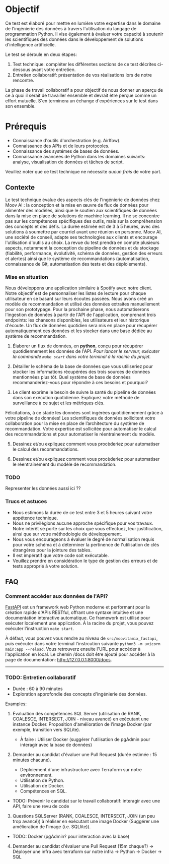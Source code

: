 # Objectif

Ce test est élaboré pour mettre en lumière votre expertise dans le domaine de l'ingénierie des données à travers l'utilisation du langage de programmation Python. Il vise également à évaluer votre capacité à soutenir les scientifiques des données dans le développement de solutions d'intelligence artificielle.

Le test se déroule en deux étapes:

1. Test technique: compléter les différentes sections de ce test décrites ci-dessous avant votre entretien.
2. Entretien collaboratif: présentation de vos réalisations lors de notre rencontre.

La phase de travail collaboratif a pour objectif de nous donner un aperçu de ce à quoi il serait de travailler ensemble et devrait être perçue comme un effort mutuelle. S'en terminera un échange d'expériences sur le test dans son ensemble.

# Prérequis

- Connaissance d'outils d'orchestration (e.g. Airlfow).
- Connaissance des APIs et de leurs protocoles.
- Connaissance des systémes de bases de données.
- Connaissance avancées de Python dans les domaines suivants: analyse, visualisation de données et tâches de script.

Veuillez noter que ce test technique ne nécessite *aucun frais* de votre part.

## Contexte

Le test technique évalue des aspects clés de l'ingénierie de données chez Moov AI : la conception et la mise en œuvre de flux de données pour alimenter des modèles, ainsi que le soutien aux scientifiques de données dans la mise en place de solutions de machine learning. Il ne se concentre pas sur les compétences spécifiques des outils, mais sur la compréhension des concepts et des défis. La durée estimée est de 3 à 5 heures, avec des solutions à soumettre par courriel avant une réunion en personne. Moov AI, une société de conseil, adapte ses technologies aux clients et encourage l'utilisation d'outils au choix. La revue du test prendra en compte plusieurs aspects, notamment la conception du pipeline de données et du stockage (fiabilité, performance, évolutivité, schéma de données, gestion des erreurs et alertes) ainsi que le système de recommandations (automatisation, connaissance de Git, automatisation des tests et des déploiements).

### Mise en situation

Nous développons une application similaire à Spotify avec notre client. Notre objectif est de personnaliser les listes de lecture pour chaque utilisateur en se basant sur leurs écoutes passées. Nous avons créé un modèle de recommandation et utilisé des données extraites manuellement pour son prototypage. Pour la prochaine phase, nous automatiserons l'ingestion de données à partir de l'API de l'application, comprenant trois endpoints: les chansons disponibles, les utilisateurs et leur historique d'écoute. Un flux de données quotidien sera mis en place pour récupérer automatiquement ces données et les stocker dans une base dédiée au système de recommandation.

1. Élaborer un flux de données, en **python**, conçu pour récupérer quotidiennement les données de l'API.
_Pour lancer le serveur, exécuter la commande `make start` dans votre terminal à la racine du projet._

2. Détailler le schéma de la base de données que vous utiliseriez pour stocker les informations récupérées des trois sources de données mentionnées plus tôt. Quel système de base de données recommanderiez-vous pour répondre à ces besoins et pourquoi?

3. Le client exprime le besoin de suivre la santé du pipeline de données dans son exécution quotidienne. Expliquez votre méthode de surveillance à ce sujet et les métriques clés.

Félicitations, à ce stade les données sont ingérées quotidiennement grâce à votre pipeline de données! Les scientifiques de données sollicitent votre collaboration pour la mise en place de l’architecture du système de recommandation. Votre expertise est sollicitée pour automatiser le calcul des recommandations et pour automatiser le réentrainement du modèle.

5. Dessinez et/ou expliquez comment vous procèderiez pour automatiser le calcul des recommandations.

6. Dessinez et/ou expliquez comment vous procèderiez pour automatiser le réentrainement du modèle de recommandation.

### TODO

Representer les données aussi ici ??

### Trucs et astuces

- Nous estimons la durée de ce test entre 3 et 5 heures suivant votre appétence technique.
- Nous ne privilégions aucune approche spécifique pour vos travaux. Notre intérêt se porte sur les choix que vous effectuez, leur justification, ainsi que sur votre méthodologie de développement.
- Nous vous encourageons à évaluer le degré de normalisation requis pour votre schéma et à déterminer la pertinence de l'utilisation de clés étrangères pour la jointure des tables.
- Il est impératif que votre code soit exécutable.
- Veuillez prendre en considération le type de gestion des erreurs et de tests approprié à votre solution.

## FAQ

### Comment accéder aux données de l'API?

[FastAPI](https://fastapi.tiangolo.com/) est un framework web Python moderne et performant pour la création rapide d'APIs RESTful, offrant une syntaxe intuitive et une documentation interactive automatique. Ce framework est utilisé pour exécuter localement une application.
À la racine du projet, vous pouvez exécuter l'instruction `make start`.

À défaut, vous pouvez vous rendre au niveau de `src/moovitamix_fastapi`, puis exécuter dans votre terminal l'instrcution suivante `python3 -m uvicorn main:app --reload`. Vous retrouverz ensuite l'URL pour accéder à l'application en local. Le chemin /docs doit être ajouté pour accéder à la page de documentation: <http://127.0.0.1:8000/docs>.

---

### TODO: Entretien collaboratif

- Durée : 60 à 90 minutes
- Exploration approfondie des concepts d'ingénierie des données.

Examples:

1. Évaluation des compétences SQL Server (utilisation de RANK, COALESCE, INTERSECT, JOIN - niveau avancé) en exécutant une instance Docker. Proposition d'amélioration de l'image Docker (par exemple, transition vers SQLite).
   - À faire : Utiliser Docker (suggérer l'utilisation de pgAdmin pour interagir avec la base de données)

2. Demander au candidat d'évaluer une Pull Request (durée estimée : 15 minutes chacune).
   - Déploiement d'une infrastructure avec Terraform sur notre environnement.
   - Utilisation de Python.
   - Utilisation de Docker.
   - Compétences en SQL.

- TODO: Prévenir le candidat sur le travail collaboratif: interagir avec une API, faire une revu de code

3. Questions SQLServer (RANK, COALESCE, INTERSECT, JOIN (un peu trop avancé)) à réaliser en exécutant une image Docker (Suggérer une amélioration de l'image (i.e. SQLlite)).

- TODO: Docker (pgAdmin? pour interaction avec la base)

4. Demander au candidat d'évaluer une Pull Request (15m chaque?)
                        -> Déployer une infra avec terraform sur notre infra
                        -> Python
                        -> Docker
                        -> SQL
